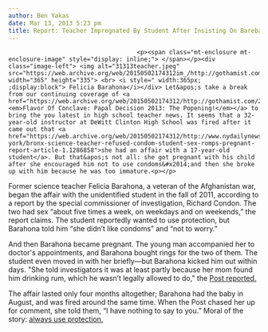 ```yaml
---
author: Ben Yakas
date: Mar 13, 2013 5:23 pm
title: Report: Teacher Impregnated By Student After Insisting On Bareback Sex
---
```


	
										<p><span class="mt-enclosure mt-enclosure-image" style="display: inline;"> </span></p><div class="image-left"> <img alt="31313teacher.jpeg" src="https://web.archive.org/web/20150502174312im_/http://gothamist.com/attachments/byakas/31313teacher.jpeg" width="365" height="335"> <br> <i style=" width:365px; ;display:block"> Felicia Barahona</i></div> Let&apos;s take a break from our continuing coverage of <a href="https://web.archive.org/web/20150502174312/http://gothamist.com/2013/03/13/so_whats_up_with_this_new_pope_fran.php"><em>Flavor Of Conclave: Papal Decision 2013: The Popening!</em></a> to bring the you latest in high school teacher news. It seems that a 32-year-old instructor at DeWitt Clinton High School was fired after it came out that <a href="https://web.archive.org/web/20150502174312/http://www.nydailynews.com/new-york/bronx-science-teacher-refused-condom-student-sex-romps-pregnant-report-article-1.1286858">she had an affair with a 17-year-old student</a>. But that&apos;s not all: she got pregnant with his child after she encouraged him not to use condoms&#x2014;and then she broke up with him because he was too immature.<p></p>

<p>Former science teacher Felicia Barahona, a veteran of the Afghanistan war, began the affair with the unidentified student in the fall of 2011, according to a report by the special commissioner of investigation, Richard Condon. The two had sex &#x201C;about five times a week, on weekdays and on weekends,&#x201D; the report claims. The student reportedly wanted to use protection, but Barahona told him &#x201C;she didn&#x2019;t like condoms&#x201D; and &#x201C;not to worry.&quot;</p>

<p>And then Barahona became pregnant. The young man accompanied her to doctor&apos;s appointments, and Barahona bought rings for the two of them. The student even moved in with her briefly&#x2014;but Barahona kicked him out within days. &quot;She told investigators it was at least partly because her mom found him drinking rum, which he wasn&#x2019;t legally allowed to do,&quot; the <a href="https://web.archive.org/web/20150502174312/http://www.nypost.com/p/news/local/bronx/teacher_booted_her_baby_daddy_VfIMMlI8rj09Q9u1slQk0I?utm_medium=rss&amp;utm_content=Bronx">Post reported.</a></p>

<p>The affair lasted only four months altogether; Barahona had the baby in August, and was fired around the same time. When the Post chased her up for comment, she told them, &#x201C;I have nothing to say to you.&#x201D; Moral of the story: <a href="https://web.archive.org/web/20150502174312/http://gothamist.com/tags/condoms">always use protection.</a></p>					
										
									
				